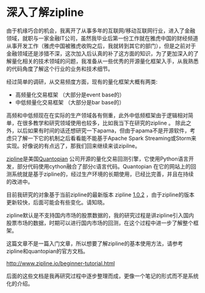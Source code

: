 # 深入了解zipline

由于机缘巧合的机会，我离开了从事多年的互联网/移动互联网行业，进入了金融领域，就职与一家金融IT公司，虽然我毕业后第一份工作就在雅虎中国的财经频道从事开发工作（雅虎中国被雅虎收购之后，我就转到其它的部门），但是之前对于金融领域还是涉猎不深，这次加入后认真的补了这方面的知识，为了更加深入的了解量化相关的技术领域的问题，我准备从一些优秀的开源量化框架入手，从我熟悉的代码角度了解这个行业的业务和技术细节。

经过简单的调研，从交易频度方面，现有的量化框架大概有两类:

* 高频量化交易框架 （大部分是event base的）
* 中低频量化交易框架 （大部分是bar base的）

高频和中低频现在在实际的生产领域各有侧重，此外中低频框架由于逻辑相对简单，在很多教学和研究领域使用也较多，比如我当下在研究的zipline 。 除此之外，以后如果有时间的话还想研究一下apama，但由于apama不是开源软件，考虑只了解一下它的机制之后看看能不能基于Apache Spark Streaming或Storm来实现。好像说的有点远了，那我们回来继续来谈zipilne。

[zipline](http://zipline.io)是美国[Quantopian](https://quantopian.com) 公司开源的量化交易回测引擎，它使用Python语言开发，部分代码使用cython融合了部分c语言代码。Quantopian 在它的网站上的回测系统就是基于zipline的，经过生产环境的长期使用，已经比完善，并且在持续的改进中。

目前我研究的对象基于当前zipline的最新版本 zipline [1.0.2](https://github.com/quantopian/zipline/releases/tag/1.0.2) ，由于zipline的版本更新较快，后面可能会有些变化。请知晓。

zipline默认是不支持国内市场的股票数据的，我的研究过程是讲zipline引入国内股票市场的数据，时期可以进行国内市场的回测，在这个过程中进一步了解整个框架。

这篇文章不是一篇入门文章，所以想要了解zipline的基本使用方法，请参考zipline和quantopian的官方文档。

http://www.zipline.io/beginner-tutorial.html

后面的这些文档是我再研究过程中逐步整理而成，更像一个笔记的形式而不是系统化的介绍。

